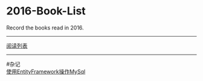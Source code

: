 # 2016-Book-List
Record the books read in 2016.

---  
[阅读列表](阅读列表.md)
  
  
---  
#杂记  
[使用EntityFramework操作MySql](blog/使用EntityFramework操作MySql.md)
